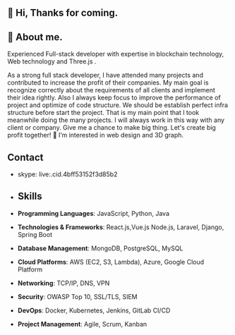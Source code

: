 ## 👋 Hi, Thanks for coming.

## 🧑 About me.
  Experienced Full-stack developer with expertise in blockchain technology, Web technology and Three.js .

  As a strong full stack developer, I have attended many projects and contributed to increase the profit of their companies.
  My main goal is recognize correctly about the requirements of all clients and implement their idea rightly. Also I always keep focus to improve the performance of project and optimize of code structure.
  We should be establish perfect infra structure before start the project.
  That is my main point that I took meanwhile doing the many projects. I will always work in this way with any client or company. Give me a chance to make big thing. Let's create big profit together!
  👀 I’m interested in web design and 3D graph.

  ## Contact
- skype: live:.cid.4bff53152f3d85b2

- ## Skills
- **Programming Languages**: JavaScript, Python, Java
- **Technologies & Frameworks**: React.js,Vue.js Node.js, Laravel, Django, Spring Boot
- **Database Management**: MongoDB, PostgreSQL, MySQL
- **Cloud Platforms**: AWS (EC2, S3, Lambda), Azure, Google Cloud Platform
- **Networking**: TCP/IP, DNS, VPN
- **Security**: OWASP Top 10, SSL/TLS, SIEM
- **DevOps**: Docker, Kubernetes, Jenkins, GitLab CI/CD
- **Project Management**: Agile, Scrum, Kanban

